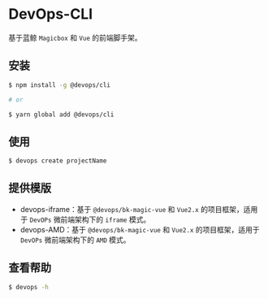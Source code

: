 # DevOps-CLI
基于蓝鲸 `Magicbox` 和 `Vue` 的前端脚手架。

## 安装
```bash
$ npm install -g @devops/cli

# or

$ yarn global add @devops/cli
```

## 使用
```bash
$ devops create projectName
```

## 提供模版

- devops-iframe：基于 `@devops/bk-magic-vue` 和 `Vue2.x` 的项目框架，适用于 `DevOPs` 微前端架构下的 `iframe` 模式。
- devops-AMD：基于 `@devops/bk-magic-vue` 和 `Vue2.x` 的项目框架，适用于 `DevOPs` 微前端架构下的 `AMD` 模式。

## 查看帮助
```bash
$ devops -h
```